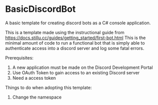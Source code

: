 # BasicDiscordBot
A basic template for creating discord bots as a C# console application.

This is a template made using the instructional guide from https://docs.stillu.cc/guides/getting_started/first-bot.html
This is the minimal amount of code to run a functional bot that is simply able to authenticate access into a discord server and log some fatal errors.

Prerequisites:
1. A new application must be made on the Discord Development Portal
2. Use OAuth Token to gain access to an existing Discord server
3. Need a access token

Things to do when adopting this template:
1. Change the namespace
